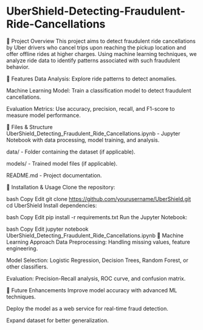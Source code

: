 # UberShield-Detecting-Fraudulent-Ride-Cancellations
📌 Project Overview
This project aims to detect fraudulent ride cancellations by Uber drivers who cancel trips upon reaching the pickup location and offer offline rides at higher charges. Using machine learning techniques, we analyze ride data to identify patterns associated with such fraudulent behavior.

🚀 Features
Data Analysis: Explore ride patterns to detect anomalies.

Machine Learning Model: Train a classification model to detect fraudulent cancellations.

Evaluation Metrics: Use accuracy, precision, recall, and F1-score to measure model performance.

📂 Files & Structure
UberShield_Detecting_Fraudulent_Ride_Cancellations.ipynb - Jupyter Notebook with data processing, model training, and analysis.

data/ - Folder containing the dataset (if applicable).

models/ - Trained model files (if applicable).

README.md - Project documentation.

🔧 Installation & Usage
Clone the repository:

bash
Copy
Edit
git clone https://github.com/yourusername/UberShield.git
cd UberShield
Install dependencies:

bash
Copy
Edit
pip install -r requirements.txt
Run the Jupyter Notebook:

bash
Copy
Edit
jupyter notebook UberShield_Detecting_Fraudulent_Ride_Cancellations.ipynb
🧠 Machine Learning Approach
Data Preprocessing: Handling missing values, feature engineering.

Model Selection: Logistic Regression, Decision Trees, Random Forest, or other classifiers.

Evaluation: Precision-Recall analysis, ROC curve, and confusion matrix.

📝 Future Enhancements
Improve model accuracy with advanced ML techniques.

Deploy the model as a web service for real-time fraud detection.

Expand dataset for better generalization.
